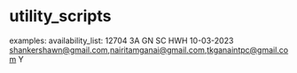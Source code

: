 # utility_scripts
examples:
	availability_list:
		12704 3A GN SC HWH 10-03-2023 shankershawn@gmail.com,nairitamganai@gmail.com,tkganaintpc@gmail.com Y


